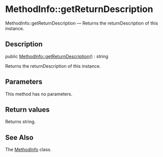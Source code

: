 MethodInfo::getReturnDescription
================

MethodInfo::getReturnDescription — Returns the returnDescription of this instance.

Description
---------------


public [MethodInfo::getReturnDescription](https://github.com/lingtalfi/DocTools/blob/master/doc/api/DocTools/Info/MethodInfo/getReturnDescription.md)() : string




Returns the returnDescription of this instance.




Parameters
--------------

This method has no parameters.


Return values
----------------

Returns string.









See Also
-----------

The [MethodInfo](https://github.com/lingtalfi/DocTools/blob/master/doc/api/DocTools/Info/MethodInfo.md) class.
